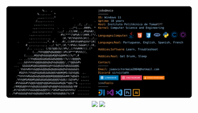 <a href="https://github.com/sirvictahh/sirvictahh">
    <picture>
      <source media="(prefers-color-scheme: dark)" srcset="https://raw.githubusercontent.com/sirvictahh/sirvictahh/main/maia.svg">
      <img alt="João Víctor Maia's GitHub Profile README" src="https://raw.githubusercontent.com/sirvictahh/sirvictahh/main/maia.svg">
    </picture>
  </a>
  
  <div align="center">
  
  <img class="img"  style="height: auto; width: 51%;" src="https://github-readme-stats.vercel.app/api?username=sirvictahh&show_icons=true&theme=vision-friendly-dark" />
  <img class="img"  style="height: auto; width: 45%;" src="https://github-readme-stats.vercel.app/api/top-langs/?username=sirvictahh&theme=vision-friendly-dark&layout=compact" />
    
  </div>
  
